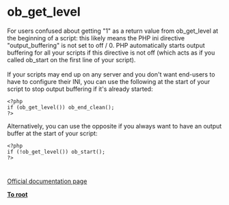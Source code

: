 # ob_get_level



For users confused about getting "1" as a return value from ob_get_level at the beginning of a script: this likely means the PHP ini directive "output_buffering" is not set to off / 0. PHP automatically starts output buffering for all your scripts if this directive is not off (which acts as if you called ob_start on the first line of your script).<br><br>If your scripts may end up on any server and you don&apos;t want end-users to have to configure their INI, you can use the following at the start of your script to stop output buffering if it&apos;s already started:<br>

```
<?php
if (ob_get_level()) ob_end_clean();
?>
```


Alternatively, you can use the opposite if you always want to have an output buffer at the start of your script:


```
<?php
if (!ob_get_level()) ob_start();
?>
```
  

#

[Official documentation page](https://www.php.net/manual/en/function.ob-get-level.php)

**[To root](/README.md)**